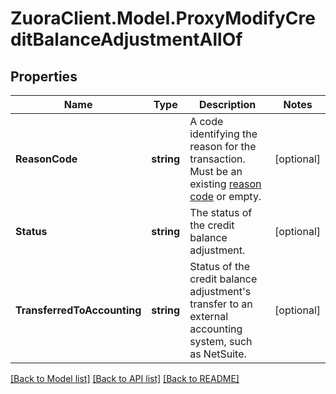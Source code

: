 # ZuoraClient.Model.ProxyModifyCreditBalanceAdjustmentAllOf

## Properties

Name | Type | Description | Notes
------------ | ------------- | ------------- | -------------
**ReasonCode** | **string** | A code identifying the reason for the transaction. Must be an existing [reason code](https://knowledgecenter.zuora.com/CB_Billing/K_Payment_Operations/Reason_Codes_for_Payment_Operations) or empty.  | [optional] 
**Status** | **string** | The status of the credit balance adjustment.  | [optional] 
**TransferredToAccounting** | **string** | Status of the credit balance adjustment&#39;s transfer to an external accounting system, such as NetSuite.  | [optional] 

[[Back to Model list]](../README.md#documentation-for-models) [[Back to API list]](../README.md#documentation-for-api-endpoints) [[Back to README]](../README.md)

